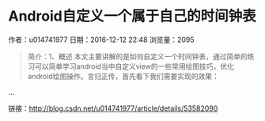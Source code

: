 # Android自定义一个属于自己的时间钟表
作者：u014741977
日期：2016-12-12 22:48
浏览量：2095
> 简介：1、概述
本文主要讲解的是如何自定义一个时间钟表，通过简单的练习可以简单学习android当中自定义view的一些常用绘图技巧，优化android绘图操作。言归正传，首先看下我们需要实现的效果：


...

 链接：http://blog.csdn.net/u014741977/article/details/53582090
